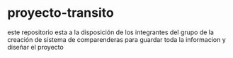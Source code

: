 proyecto-transito
=================

este repositorio esta a la disposición de los integrantes del grupo de la creación de sistema de comparenderas para guardar toda la informacion y diseñar el proyecto